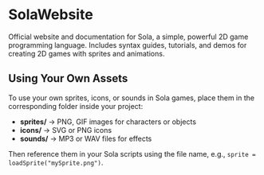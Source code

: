 # SolaWebsite
Official website and documentation for Sola, a simple, powerful 2D game programming language. Includes syntax guides, tutorials, and demos for creating 2D games with sprites and animations.

<section id="assets" class="assets">
  <div class="container">
    <h2>Using Your Own Assets</h2>
    <p>To use your own sprites, icons, or sounds in Sola games, place them in the corresponding folder inside your project:</p>
    <ul>
      <li><strong>sprites/</strong> → PNG, GIF images for characters or objects</li>
      <li><strong>icons/</strong> → SVG or PNG icons</li>
      <li><strong>sounds/</strong> → MP3 or WAV files for effects</li>
    </ul>
    <p>Then reference them in your Sola scripts using the file name, e.g., <code>sprite = loadSprite("mySprite.png")</code>.</p>
  </div>
</section>